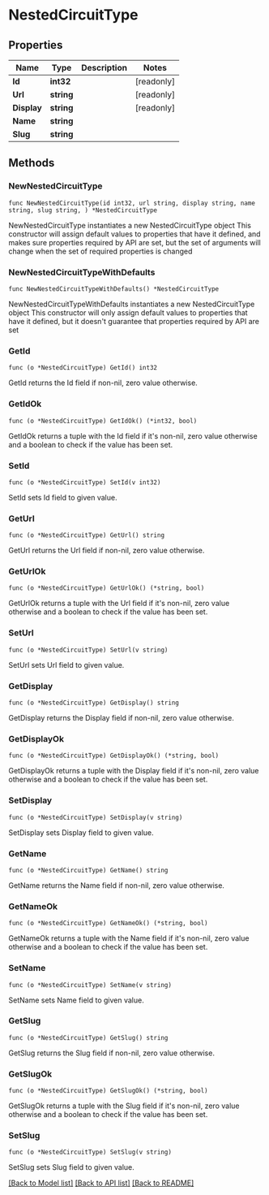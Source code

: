 # NestedCircuitType

## Properties

Name | Type | Description | Notes
------------ | ------------- | ------------- | -------------
**Id** | **int32** |  | [readonly] 
**Url** | **string** |  | [readonly] 
**Display** | **string** |  | [readonly] 
**Name** | **string** |  | 
**Slug** | **string** |  | 

## Methods

### NewNestedCircuitType

`func NewNestedCircuitType(id int32, url string, display string, name string, slug string, ) *NestedCircuitType`

NewNestedCircuitType instantiates a new NestedCircuitType object
This constructor will assign default values to properties that have it defined,
and makes sure properties required by API are set, but the set of arguments
will change when the set of required properties is changed

### NewNestedCircuitTypeWithDefaults

`func NewNestedCircuitTypeWithDefaults() *NestedCircuitType`

NewNestedCircuitTypeWithDefaults instantiates a new NestedCircuitType object
This constructor will only assign default values to properties that have it defined,
but it doesn't guarantee that properties required by API are set

### GetId

`func (o *NestedCircuitType) GetId() int32`

GetId returns the Id field if non-nil, zero value otherwise.

### GetIdOk

`func (o *NestedCircuitType) GetIdOk() (*int32, bool)`

GetIdOk returns a tuple with the Id field if it's non-nil, zero value otherwise
and a boolean to check if the value has been set.

### SetId

`func (o *NestedCircuitType) SetId(v int32)`

SetId sets Id field to given value.


### GetUrl

`func (o *NestedCircuitType) GetUrl() string`

GetUrl returns the Url field if non-nil, zero value otherwise.

### GetUrlOk

`func (o *NestedCircuitType) GetUrlOk() (*string, bool)`

GetUrlOk returns a tuple with the Url field if it's non-nil, zero value otherwise
and a boolean to check if the value has been set.

### SetUrl

`func (o *NestedCircuitType) SetUrl(v string)`

SetUrl sets Url field to given value.


### GetDisplay

`func (o *NestedCircuitType) GetDisplay() string`

GetDisplay returns the Display field if non-nil, zero value otherwise.

### GetDisplayOk

`func (o *NestedCircuitType) GetDisplayOk() (*string, bool)`

GetDisplayOk returns a tuple with the Display field if it's non-nil, zero value otherwise
and a boolean to check if the value has been set.

### SetDisplay

`func (o *NestedCircuitType) SetDisplay(v string)`

SetDisplay sets Display field to given value.


### GetName

`func (o *NestedCircuitType) GetName() string`

GetName returns the Name field if non-nil, zero value otherwise.

### GetNameOk

`func (o *NestedCircuitType) GetNameOk() (*string, bool)`

GetNameOk returns a tuple with the Name field if it's non-nil, zero value otherwise
and a boolean to check if the value has been set.

### SetName

`func (o *NestedCircuitType) SetName(v string)`

SetName sets Name field to given value.


### GetSlug

`func (o *NestedCircuitType) GetSlug() string`

GetSlug returns the Slug field if non-nil, zero value otherwise.

### GetSlugOk

`func (o *NestedCircuitType) GetSlugOk() (*string, bool)`

GetSlugOk returns a tuple with the Slug field if it's non-nil, zero value otherwise
and a boolean to check if the value has been set.

### SetSlug

`func (o *NestedCircuitType) SetSlug(v string)`

SetSlug sets Slug field to given value.



[[Back to Model list]](../README.md#documentation-for-models) [[Back to API list]](../README.md#documentation-for-api-endpoints) [[Back to README]](../README.md)


